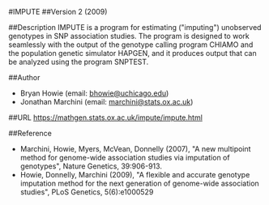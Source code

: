 #IMPUTE
##Version
2 (2009)

##Description
IMPUTE is a program for estimating ("imputing") unobserved genotypes in SNP association studies. The program is designed to work seamlessly with the output of the genotype calling program CHIAMO and the population genetic simulator HAPGEN, and it produces output that can be analyzed using the program SNPTEST.

##Author
* Bryan Howie (email: bhowie@uchicago.edu)
* Jonathan Marchini (email: marchini@stats.ox.ac.uk)

##URL
https://mathgen.stats.ox.ac.uk/impute/impute.html

##Reference
* Marchini, Howie, Myers, McVean, Donnelly (2007), "A new multipoint method for genome-wide association studies via imputation of genotypes", Nature Genetics, 39:906-913.
* Howie, Donnelly, Marchini (2009), "A flexible and accurate genotype imputation method for the next generation of genome-wide association studies", PLoS Genetics, 5(6):e1000529

